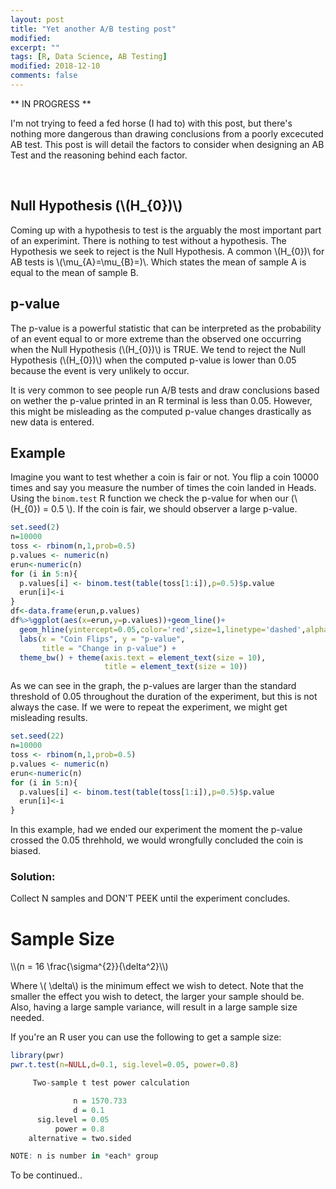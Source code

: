 ```yaml
---
layout: post
title: "Yet another A/B testing post"
modified:
excerpt: ""
tags: [R, Data Science, AB Testing]
modified: 2018-12-10
comments: false
---
```


** IN PROGRESS **

I'm not trying to feed a fed horse (I had to) with this post, but there's nothing more dangerous than drawing conclusions from a poorly excecuted AB test. This post is will detail the factors to consider when designing an AB Test and the reasoning behind each factor.

<br>

## Null Hypothesis (\\(H_{0})\\)
Coming up with a hypothesis to test is the arguably the most important part of an experimint. There is nothing to test without a hypothesis. The Hypothesis we seek to reject is the Null Hypothesis. A common \\(H_{0})\\ for AB tests is \\(\mu_{A}=\mu_{B}=)\\. Which states the mean of sample A is equal to the mean of sample B.


## p-value
The p-value is a powerful statistic that can be interpreted as the probability of an event equal to or more extreme than the observed one occurring when the Null Hypothesis (\\(H_{0})\\) is TRUE. We tend to reject the Null Hypothesis (\\(H_{0})\\) when the computed p-value is lower than 0.05 because the event is very unlikely to occur.
<br>

It is very common to see people run A/B tests and draw conclusions based on wether the p-value printed in an R terminal is less than 0.05. However, this might be misleading as the computed p-value changes drastically as new data is entered.

## Example
Imagine you want to test whether a coin is fair or not. You flip a coin 10000 times and say you measure the number of times the coin landed in Heads. Using the `binom.test` R function we check the p-value for when our (\\(H_{0}) = 0.5 \\). If the coin is fair, we should observer a large p-value.



```R
set.seed(2)
n=10000
toss <- rbinom(n,1,prob=0.5)
p.values <- numeric(n)
erun<-numeric(n)
for (i in 5:n){
  p.values[i] <- binom.test(table(toss[1:i]),p=0.5)$p.value
  erun[i]<-i
}
df<-data.frame(erun,p.values)
df%>%ggplot(aes(x=erun,y=p.values))+geom_line()+
  geom_hline(yintercept=0.05,color='red',size=1,linetype='dashed',alpha=0.5)+
  labs(x = "Coin Flips", y = "p-value",
       title = "Change in p-value") +
  theme_bw() + theme(axis.text = element_text(size = 10), 
                     title = element_text(size = 10)) 

```

As we can see in the graph, the p-values are larger than the standard threshold of 0.05 throughout the duration of the experiment, but this is not always the case. If we were to repeat the experiment, we might get misleading results.

```R
set.seed(22)
n=10000
toss <- rbinom(n,1,prob=0.5)
p.values <- numeric(n)
erun<-numeric(n)
for (i in 5:n){
  p.values[i] <- binom.test(table(toss[1:i]),p=0.5)$p.value
  erun[i]<-i
}

```

In this example, had we ended our experiment the moment the p-value crossed the 0.05 threhhold, we would wrongfully concluded the coin is biased. 
 
### Solution:
Collect N samples and DON'T PEEK until the experiment concludes.

# Sample Size
<p>
\\(n = 16 \frac{\sigma^{2}}{\delta^2}\\)
</p>

Where \\( \delta\\) is the minimum effect we wish to detect. Note that the smaller the effect you wish to detect, the larger your sample should be. Also, having a large sample variance, will result in a large sample size needed.

If you're an R user you can use the following to get a sample size:

```R
library(pwr)
pwr.t.test(n=NULL,d=0.1, sig.level=0.05, power=0.8)

     Two-sample t test power calculation 

              n = 1570.733
              d = 0.1
      sig.level = 0.05
          power = 0.8
    alternative = two.sided

NOTE: n is number in *each* group

```


To be continued.. 

